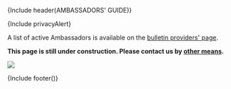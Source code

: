 {Include header(AMBASSADORS' GUIDE)}

{Include privacyAlert}

A list of active Ambassadors is available on the [bulletin providers' page](https://statemapper.net/providers).

**This page is still under construction. Please contact us by [other means](https://github.com/StateMapper/StateMapper#top).**

<img src="https://img.shields.io/badge/state-draft-red.svg?style=flat-square" />

{Include footer()}

